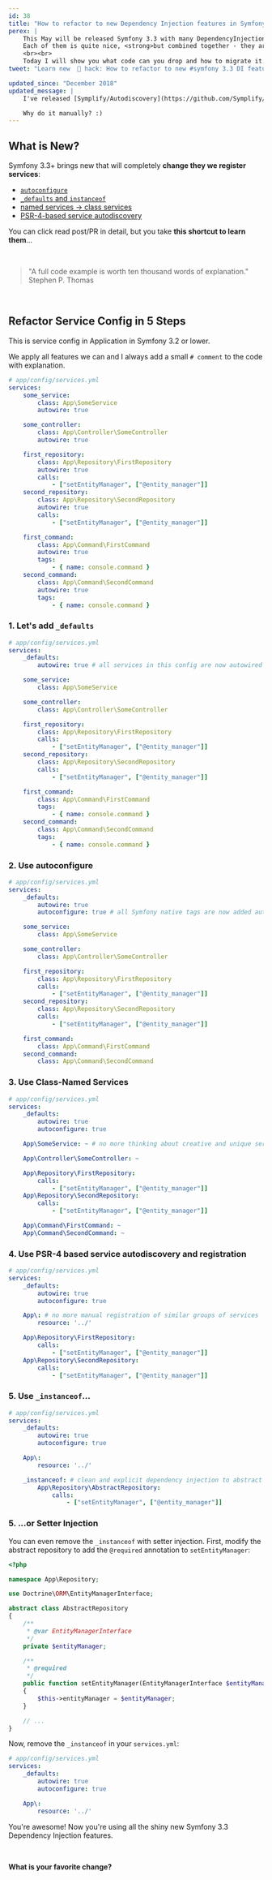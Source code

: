 ```yaml
---
id: 38
title: "How to refactor to new Dependency Injection features in Symfony 3.3"
perex: |
    This May will be released Symfony 3.3 with many DependencyInjection improvements.
    Each of them is quite nice, <strong>but combined together - they are huge jump</strong> compare to what we have now.
    <br><br>
    Today I will show you what code can you drop and how to migrate it.
tweet: "Learn new  🐘 hack: How to refactor to new #symfony 3.3 DI features? #examples #php #yaml #tool"

updated_since: "December 2018"
updated_message: |
    I've released [Symplify/Autodiscovery](https://github.com/Symplify/Autodiscovery) package, that **[migrates](https://github.com/Symplify/Symplify/blob/master/packages/Autodiscovery/README.md#yaml-convertor) old `service.yml` configs to autodiscovery format** for you. [Here is how](/blog/2018/12/27/how-to-convert-all-your-symfony-service-configs-to-autodiscovery/).

    Why do it manually? :)
---
```


## What is New?

Symfony 3.3+ brings new that will completely **change they we register services**:

- [`autoconfigure`](https://symfony.com/blog/new-in-symfony-3-3-service-autoconfiguration)
- [`_defaults` and `instanceof`](https://symfony.com/blog/new-in-symfony-3-3-simpler-service-configuration)
- [named services → class services](https://symfony.com/blog/new-in-symfony-3-3-optional-class-for-named-services)
- [PSR-4-based service autodiscovery](https://github.com/symfony/symfony/pull/21289)

You can click read post/PR in detail, but you take **this shortcut to learn them**...

<br>

<blockquote class="blockquote text-center">
    "A full code example is worth ten thousand words of explanation."
    <footer class="blockquote-footer">Stephen P. Thomas</footer>
</blockquote>

<br>


## Refactor Service Config in 5 Steps

This is service config in Application in Symfony 3.2 or lower.

We apply all features we can and I always add a small `# comment` to the code with explanation.

```yaml
# app/config/services.yml
services:
    some_service:
        class: App\SomeService
        autowire: true

    some_controller:
        class: App\Controller\SomeController
        autowire: true

    first_repository:
        class: App\Repository\FirstRepository
        autowire: true
        calls:
            - ["setEntityManager", ["@entity_manager"]]
    second_repository:
        class: App\Repository\SecondRepository
        autowire: true
        calls:
            - ["setEntityManager", ["@entity_manager"]]

    first_command:
        class: App\Command\FirstCommand
        autowire: true
        tags:
            - { name: console.command }
    second_command:
        class: App\Command\SecondCommand
        autowire: true
        tags:
            - { name: console.command }
```

### 1. Let's add `_defaults`

```yaml
# app/config/services.yml
services:
    _defaults:
        autowire: true # all services in this config are now autowired

    some_service:
        class: App\SomeService

    some_controller:
        class: App\Controller\SomeController

    first_repository:
        class: App\Repository\FirstRepository
        calls:
            - ["setEntityManager", ["@entity_manager"]]
    second_repository:
        class: App\Repository\SecondRepository
        calls:
            - ["setEntityManager", ["@entity_manager"]]

    first_command:
        class: App\Command\FirstCommand
        tags:
            - { name: console.command }
    second_command:
        class: App\Command\SecondCommand
        tags:
            - { name: console.command }
```

### 2. Use autoconfigure

```yaml
# app/config/services.yml
services:
    _defaults:
        autowire: true
        autoconfigure: true # all Symfony native tags are now added automatically

    some_service:
        class: App\SomeService

    some_controller:
        class: App\Controller\SomeController

    first_repository:
        class: App\Repository\FirstRepository
        calls:
            - ["setEntityManager", ["@entity_manager"]]
    second_repository:
        class: App\Repository\SecondRepository
        calls:
            - ["setEntityManager", ["@entity_manager"]]

    first_command:
        class: App\Command\FirstCommand
    second_command:
        class: App\Command\SecondCommand
```

### 3. Use Class-Named Services

```yaml
# app/config/services.yml
services:
    _defaults:
        autowire: true
        autoconfigure: true

    App\SomeService: ~ # no more thinking about creative and unique service name

    App\Controller\SomeController: ~

    App\Repository\FirstRepository:
        calls:
            - ["setEntityManager", ["@entity_manager"]]
    App\Repository\SecondRepository:
        calls:
            - ["setEntityManager", ["@entity_manager"]]

    App\Command\FirstCommand: ~
    App\Command\SecondCommand: ~
```

### 4. Use PSR-4 based service autodiscovery and registration

```yaml
# app/config/services.yml
services:
    _defaults:
        autowire: true
        autoconfigure: true

    App\: # no more manual registration of similar groups of services
        resource: '../'

    App\Repository\FirstRepository:
        calls:
            - ["setEntityManager", ["@entity_manager"]]
    App\Repository\SecondRepository:
        calls:
            - ["setEntityManager", ["@entity_manager"]]
```


### 5. Use `_instanceof`...

```yaml
# app/config/services.yml
services:
    _defaults:
        autowire: true
        autoconfigure: true

    App\:
        resource: '../'

    _instanceof: # clean and explicit dependency injection to abstract services
        App\Repository\AbstractRepository:
            calls:
                - ["setEntityManager", ["@entity_manager"]]
```

### 5. ...or Setter Injection

You can even remove the `_instanceof` with setter injection. First, modify the abstract repository to add the `@required` annotation to `setEntityManager`:

```php
<?php

namespace App\Repository;

use Doctrine\ORM\EntityManagerInterface;

abstract class AbstractRepository
{
    /**
     * @var EntityManagerInterface
     */
    private $entityManager;

    /**
     * @required
     */
    public function setEntityManager(EntityManagerInterface $entityManager): void
    {
        $this->entityManager = $entityManager;
    }

    // ...
}
```

Now, remove the `_instanceof` in your `services.yml`:

```yaml
# app/config/services.yml
services:
    _defaults:
        autowire: true
        autoconfigure: true

    App\:
        resource: '../'
```

You're awesome! Now you're using all the shiny new Symfony 3.3 Dependency Injection features.

<br>

**What is your favorite change?**
